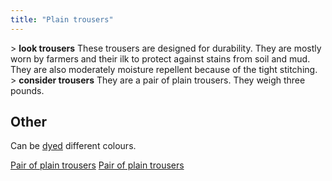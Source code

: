 ```yaml
---
title: "Plain trousers"
---
```


\> **look trousers**
These trousers are designed for durability. They are mostly worn by
farmers
and their ilk to protect against stains from soil and mud. They are
also
moderately moisture repellent because of the tight stitching.
\> **consider trousers**
They are a pair of plain trousers.
They weigh three pounds.

## Other

Can be [dyed](dye "wikilink") different colours.

[Pair of plain trousers](Category:_Cloth_equipment "wikilink") [Pair of
plain trousers](Category:Legs_items "wikilink")